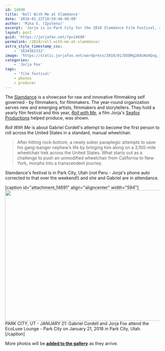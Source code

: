 ```yaml
---
id: 14690
title: 'Roll With Me at Slamdance'
date: '2018-01-22T10:59:46-08:00'
author: 'Mika E. (Ipstenu)'
excerpt: 'Jorja is in Park City for the 2018 Slamdance Film Festival, representing the documentary "Roll With Me"'
layout: post
guid: 'https://jorjafox.net/?p=14690'
permalink: /2018/roll-with-me-at-slamdance/
astra_style_timestamp_css:
    - '1634362312'
image: 'https://static.jorjafox.net/wordpress/2018/01/DSDRg2AXUAU4Qxg.jpg'
categories:
    - 'Jorja Fox'
tags:
    - 'film festival'
    - photos
    - producer
---
```


The <a href="http://slamdance.com">Slamdance</a> is a showcase for raw and innovative filmmaking self governed - by filmmakers, for filmmakers. The year-round organization serves new and emerging artists, filmmakers and storytellers. They hold a yearly film festival and this year, <a href="https://jorjafox.net/library/producer/roll-with-me/"><em>Roll with Me</em></a>, a film Jorja's <a href="https://jorjafox.net/library/seafox/">Seafox Productions</a> helped produce, was shown.

<em>Roll With Me</em> is about Gabriel Cordell's attempt to become the first person to roll across the United States in a standard, manual wheelchair.
<blockquote>After hitting rock-bottom, a newly sober paraplegic attempts to save his gang-banger nephew’s life by bringing him along on a 3,100-mile wheelchair trek across the United States. What starts out as a challenge to push an unmodified wheelchair from California to New York, morphs into a transcendent journey.</blockquote>
Slamdance's festival is in Park City, Utah (not Peru - Jorja's phone auto corrected to that over the weekend!) and she and Gabriel are in attendance.

[caption id="attachment_14691" align="aligncenter" width="594"]<a href="https://jorjafox.net/gallery/pub/filmfest/20180119-slamdance/"><img class="size-full wp-image-14691" src="//static.jorjafox.net/wordpress/2018/01/gabriel-cordell-and-jorja-fox.jpeg" alt="" width="594" height="425" /></a> PARK CITY, UT - JANUARY 21: Gabriel Cordell and Jorja Fox attend the EcoLuxe Lounge - Park City on January 21, 2018 in Park City, Utah.[/caption]

More photos will be <strong><a href="https://jorjafox.net/gallery/pub/filmfest/20180119-slamdance/">added to the gallery</a></strong> as they arrive.